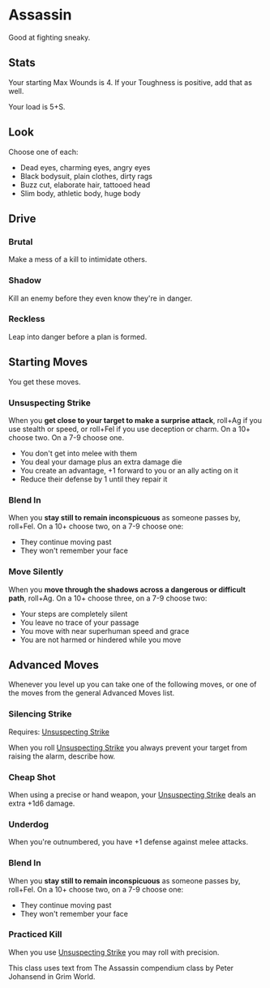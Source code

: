 <!-- Do NOT edit this file directly. It is compiled from pages in the "source" directory. -->
# Assassin

Good at fighting sneaky.

## Stats

Your starting Max Wounds is 4\. If your Toughness is positive, add that as well.

Your load is 5+S.

## Look

Choose one of each:

*   Dead eyes, charming eyes, angry eyes
*   Black bodysuit, plain clothes, dirty rags
*   Buzz cut, elaborate hair, tattooed head
*   Slim body, athletic body, huge body

## Drive

### Brutal

Make a mess of a kill to intimidate others.

### Shadow

Kill an enemy before they even know they're in danger.

### Reckless

Leap into danger before a plan is formed.

## Starting Moves

You get these moves.

### Unsuspecting Strike

When you **get close to your target to make a surprise attack**, roll+Ag if you use stealth or speed, or roll+Fel if you use deception or charm. On a 10+ choose two. On a 7-9 choose one.

*   You don't get into melee with them
*   You deal your damage plus an extra damage die
*   You create an advantage, +1 forward to you or an ally acting on it
*   Reduce their defense by 1 until they repair it

### Blend In

When you **stay still to remain inconspicuous** as someone passes by, roll+Fel. On a 10+ choose two, on a 7-9 choose one:

*   They continue moving past
*   They won't remember your face

### Move Silently

When you **move through the shadows across a dangerous or difficult path**, roll+Ag. On a 10+ choose three, on a 7-9 choose two:

*   Your steps are completely silent
*   You leave no trace of your passage
*   You move with near superhuman speed and grace
*   You are not harmed or hindered while you move

## Advanced Moves

Whenever you level up you can take one of the following moves, or one of the moves from the general Advanced Moves list.

### Silencing Strike

Requires: [Unsuspecting Strike](https://github.com/Vindexus/PoweredByHeresy/blob/master/game/github/basicmoves.md#unsuspecting-strike)

When you roll [Unsuspecting Strike](https://github.com/Vindexus/PoweredByHeresy/blob/master/game/github/basicmoves.md#unsuspecting-strike) you always prevent your target from raising the alarm, describe how.

### Cheap Shot

When using a precise or hand weapon, your [Unsuspecting Strike](https://github.com/Vindexus/PoweredByHeresy/blob/master/game/github/basicmoves.md#unsuspecting-strike) deals an extra +1d6 damage.

### Underdog

When you're outnumbered, you have +1 defense against melee attacks.

### Blend In

When you **stay still to remain inconspicuous** as someone passes by, roll+Fel. On a 10+ choose two, on a 7-9 choose one:

*   They continue moving past
*   They won't remember your face

### Practiced Kill

When you use [Unsuspecting Strike](https://github.com/Vindexus/PoweredByHeresy/blob/master/game/github/basicmoves.md#unsuspecting-strike) you may roll with precision.

This class uses text from The Assassin compendium class by Peter Johansend in Grim World.